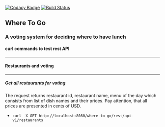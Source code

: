 [![Codacy Badge](https://api.codacy.com/project/badge/Grade/8b3f4e6b450241489f9e51704e132154)](https://www.codacy.com/app/synya/where-to-go?utm_source=github.com&amp;utm_medium=referral&amp;utm_content=synya/where-to-go&amp;utm_campaign=Badge_Grade)
[![Build Status](https://travis-ci.org/synya/where-to-go.svg?branch=master)](https://travis-ci.org/synya/where-to-go)

## Where To Go

### A voting system for deciding where to have lunch

#### curl commands to test rest API

------------------------------------------------------

#### Restaurants and voting

------------------------------------------------------
##### Get all restaurants for voting

The request returns restaurant id, restaurant name, menu of the day which consists from list of dish names and their prices. Pay attention, that all prices are presented in cents of USD.  
 
*   `curl -X GET http://localhost:8080/where-to-go/rest/api-v1/restaurants`